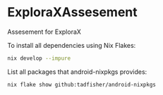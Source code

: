 # ExploraXAssesement
Assesement for ExploraX

To install all dependencies using Nix Flakes:
```bash
nix develop --impure
```

List all packages that android-nixpkgs provides:
```bash
nix flake show github:tadfisher/android-nixpkgs
```
